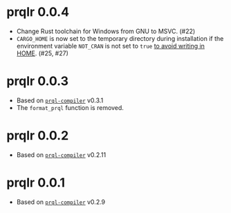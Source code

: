 # prqlr 0.0.4

- Change Rust toolchain for Windows from GNU to MSVC. (#22)
- `CARGO_HOME` is now set to the temporary directory during installation
  if the environment variable `NOT_CRAN` is not set to `true`
  [to avoid writing in HOME](https://github.com/r-rust/faq). (#25, #27)

# prqlr 0.0.3

- Based on [`prql-compiler`](https://github.com/prql/prql) v0.3.1
- The `format_prql` function is removed.

# prqlr 0.0.2

- Based on [`prql-compiler`](https://github.com/prql/prql) v0.2.11

# prqlr 0.0.1

- Based on [`prql-compiler`](https://github.com/prql/prql) v0.2.9
